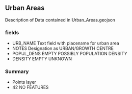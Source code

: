 ## Urban Areas
Description of Data contained in Urban_Areas.geojson

### fields
- URB_NAME Text field with placename for urban area
- NOTES Designation as URBAN/GROWTH CENTRE
- POPUL_DENS EMPTY POSSIBLY POPULATION DENSITY
- DENSITY EMPTY UNKNOWN

### Summary
- Points layer
- 42 NO FEATURES